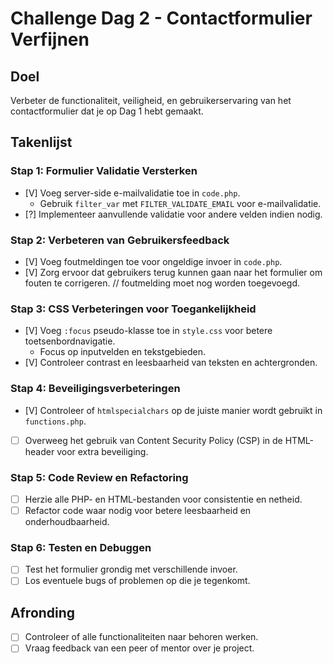 # Challenge Dag 2 - Contactformulier Verfijnen

## Doel
Verbeter de functionaliteit, veiligheid, en gebruikerservaring van het contactformulier dat je op Dag 1 hebt gemaakt.

## Takenlijst

### Stap 1: Formulier Validatie Versterken
- [V] Voeg server-side e-mailvalidatie toe in `code.php`.
  - Gebruik `filter_var` met `FILTER_VALIDATE_EMAIL` voor e-mailvalidatie.
- [?] Implementeer aanvullende validatie voor andere velden indien nodig.

### Stap 2: Verbeteren van Gebruikersfeedback
- [V] Voeg foutmeldingen toe voor ongeldige invoer in `code.php`.
- [V] Zorg ervoor dat gebruikers terug kunnen gaan naar het formulier om fouten te corrigeren. // foutmelding moet nog worden toegevoegd.

### Stap 3: CSS Verbeteringen voor Toegankelijkheid
- [V] Voeg `:focus` pseudo-klasse toe in `style.css` voor betere toetsenbordnavigatie.
  - Focus op inputvelden en tekstgebieden.
- [V] Controleer contrast en leesbaarheid van teksten en achtergronden.

### Stap 4: Beveiligingsverbeteringen
- [V] Controleer of `htmlspecialchars` op de juiste manier wordt gebruikt in `functions.php`.
- [ ] Overweeg het gebruik van Content Security Policy (CSP) in de HTML-header voor extra beveiliging.

### Stap 5: Code Review en Refactoring
- [ ] Herzie alle PHP- en HTML-bestanden voor consistentie en netheid.
- [ ] Refactor code waar nodig voor betere leesbaarheid en onderhoudbaarheid.

### Stap 6: Testen en Debuggen
- [ ] Test het formulier grondig met verschillende invoer.
- [ ] Los eventuele bugs of problemen op die je tegenkomt.

## Afronding
- [ ] Controleer of alle functionaliteiten naar behoren werken.
- [ ] Vraag feedback van een peer of mentor over je project.
